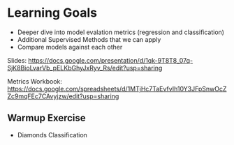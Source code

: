 # Learning Goals

- Deeper dive into model evalation metrics (regression and classification)
- Additional Supervised Methods that we can apply
- Compare models against each other

Slides:  https://docs.google.com/presentation/d/1qk-9T8T8_07q-SjK8BioLvarVb_pELKbGhyJxRyv_Rs/edit?usp=sharing

Metrics Workbook: https://docs.google.com/spreadsheets/d/1MTjHc7TaEvfvIh10Y3JFpSnwOcZZc9mqFEc7CAvyjzw/edit?usp=sharing




## Warmup Exercise

- Diamonds Classification



